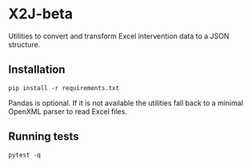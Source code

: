 # X2J-beta

Utilities to convert and transform Excel intervention data to a JSON structure.

## Installation

```
pip install -r requirements.txt
```

Pandas is optional.  If it is not available the utilities fall back to a minimal
OpenXML parser to read Excel files.

## Running tests

```
pytest -q
```